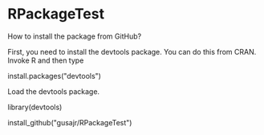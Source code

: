 # RPackageTest

How to install the package from GitHub?

First, you need to install the devtools package. You can do this from CRAN. Invoke R and then type

install.packages("devtools")

Load the devtools package.

library(devtools)

install_github("gusajr/RPackageTest")
